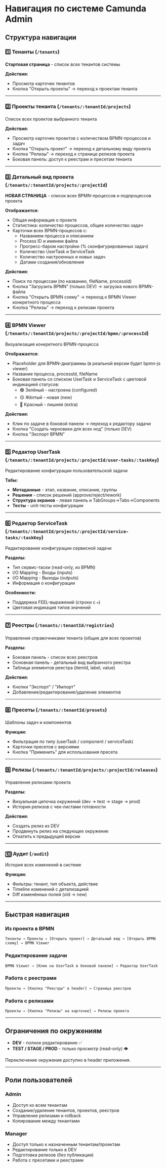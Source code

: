 # Навигация по системе Camunda Admin

## Структура навигации

### 1️⃣ Тенанты (`/tenants`)
**Стартовая страница** - список всех тенантов системы

**Действия:**
- Просмотр карточек тенантов
- Кнопка "Открыть проекты" → переход к проектам тенанта

---

### 2️⃣ Проекты тенанта (`/tenants/:tenantId/projects`)
Список всех проектов выбранного тенанта

**Действия:**
- Просмотр карточек проектов с количеством BPMN-процессов и задач
- Кнопка "Открыть проект" → переход к детальному виду проекта
- Кнопка "Релизы" → переход к странице релизов проекта
- Боковая панель: доступ к реестрам и пресетам тенанта

---

### 3️⃣ Детальный вид проекта (`/tenants/:tenantId/projects/:projectId`)
**НОВАЯ СТРАНИЦА** - список всех BPMN-процессов и подпроцессов проекта

**Отображается:**
- Общая информация о проекте
- Статистика: количество процессов, общее количество задач
- Карточки всех BPMN-процессов с:
  - Названием процесса и описанием
  - Process ID и именем файла
  - Прогресс-баром настройки (% сконфигурированных задач)
  - Количество UserTask и ServiceTask
  - Количество настроенных и новых задач
  - Датами создания/обновления

**Действия:**
- Поиск по процессам (по названию, fileName, processId)
- Кнопка "Загрузить BPMN" (только DEV) → загрузка нового BPMN-файла
- Кнопка "Открыть BPMN схему" → переход к BPMN Viewer конкретного процесса
- Кнопка "Релизы" → переход к релизам проекта

---

### 4️⃣ BPMN Viewer (`/tenants/:tenantId/projects/:projectId/bpmn/:processId`)
Визуализация конкретного BPMN-процесса

**Отображается:**
- Placeholder для BPMN-диаграммы (в реальной версии будет bpmn-js viewer)
- Название процесса, processId, fileName
- Боковая панель со списком UserTask и ServiceTask с цветовой индикацией статусов:
  - 🟢 Зелёный - настроена (configured)
  - 🟡 Жёлтый - новая (new)
  - 🔴 Красный - лишняя (extra)

**Действия:**
- Клик по задаче в боковой панели → переход к редактору задачи
- Кнопка "Создать черновики для всех нод" (только DEV)
- Кнопка "Экспорт BPMN"

---

### 5️⃣ Редактор UserTask (`/tenants/:tenantId/projects/:projectId/user-tasks/:taskKey`)
Редактирование конфигурации пользовательской задачи

**Табы:**
- **Метаданные** - этап, название, описание, группы
- **Решения** - список решений (approve/reject/rework)
- **Структура экранов** - левая панель и TabGroups→Tabs→Components
- **Тесты** - unit-тесты конфигурации

---

### 6️⃣ Редактор ServiceTask (`/tenants/:tenantId/projects/:projectId/service-tasks/:taskKey`)
Редактирование конфигурации сервисной задачи

**Разделы:**
- Тип сервис-таски (read-only, из BPMN)
- I/O Mapping - Входы (inputs)
- I/O Mapping - Выходы (outputs)
- Информация о конфигурации

**Особенности:**
- Поддержка FEEL-выражений (строки с `=`)
- Цветовая индикация типов значений

---

### 7️⃣ Реестры (`/tenants/:tenantId/registries`)
Управление справочниками тенанта (общие для всех проектов)

**Разделы:**
- Боковая панель - список всех реестров
- Основная панель - детальный вид выбранного реестра
- Таблица элементов реестра (itemId, label, value)

**Действия:**
- Кнопки "Экспорт" / "Импорт"
- Добавление/редактирование/удаление элементов

---

### 8️⃣ Пресеты (`/tenants/:tenantId/presets`)
Шаблоны задач и компонентов

**Функции:**
- Фильтрация по типу (userTask / component / serviceTask)
- Карточки пресетов с версиями
- Кнопка "Применить" для использования пресета

---

### 9️⃣ Релизы (`/tenants/:tenantId/projects/:projectId/releases`)
Управление релизами проекта

**Разделы:**
- Визуальная цепочка окружений (dev → test → stage → prod)
- История релизов с чек-листами готовности

**Действия:**
- Создать релиз из DEV
- Продвинуть релиз на следующее окружение
- Откатить к предыдущей версии

---

### 🔟 Аудит (`/audit`)
История всех изменений в системе

**Функции:**
- Фильтры: тенант, тип объекта, действие
- Timeline изменений с детализацией
- Diff изменённых полей (old → new)

---

## Быстрая навигация

### Из проекта в BPMN
```
Тенанты → Проекты → [Открыть проект] → Детальный вид → [Открыть BPMN схему] → BPMN Viewer
```

### Редактирование задачи
```
BPMN Viewer → [Клик на UserTask в боковой панели] → Редактор UserTask
```

### Работа с реестрами
```
Проекты → [Кнопка "Реестры" в header] → Страница реестров
```

### Работа с релизами
```
Проекты → [Кнопка "Релизы" на карточке] → Релизы проекта
```

---

## Ограничения по окружениям

- **DEV** - полное редактирование ✅
- **TEST / STAGE / PROD** - только просмотр (read-only) 👁️

Переключение окружения доступно в header приложения.

---

## Роли пользователей

### Admin
- Доступ ко всем тенантам
- Создание/удаление тенантов, проектов, реестров
- Управление релизами и rollback
- Копирование между тенантами

### Manager
- Доступ только к назначенным тенантам/проектам
- Редактирование только в DEV
- Подготовка релизов (без публикации)
- Работа с пресетами и реестрами
